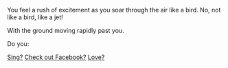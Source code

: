 You feel a rush of excitement as you soar through the air like a bird.
No, not like a bird, like a jet!

With the ground moving rapidly past you.

Do you:

[Sing?](english/sing/sing.md)
[Check out Facebook?](https://www.facebook.com)
[Love?](english/love/love.md)